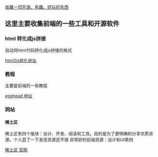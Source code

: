 
[收藏一切开源、有趣、好玩的东西](https://github.com/ityouknow/collect-open-source)


## 这里主要收集前端的一些工具和开源软件


### html 转化成js拼接
自动将html代码转化成js拼接的格式

[html2js转化地址](http://www.css88.com/tool/html2js/)


### 教程
主要是前端的一些教程

[egghead 地址](https://egghead.io/courses)





### 网站

####  稀土区 
稀土区有四个版块：设计、开发、阅读和工具。目的是为了更明确的分享优质资源。个人逛了一下发现资源还不错
非常好的前端资源：设计和UI素材

[稀土区 官网](https://xituqu.com/)